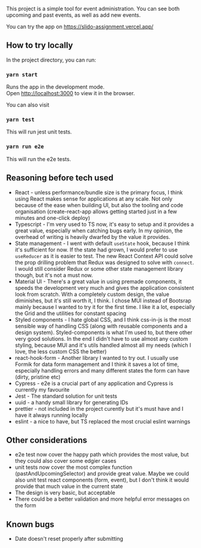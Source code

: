 This project is a simple tool for event administration. You
can see both upcoming and past events, as well as add new events.

You can try the app on https://slido-assignment.vercel.app/

## How to try locally

In the project directory, you can run:

### `yarn start`

Runs the app in the development mode.<br />
Open [http://localhost:3000](http://localhost:3000) to view it in the browser.

You can also visit

### `yarn test`

This will run jest unit tests.

### `yarn run e2e`

This will run the e2e tests.

## Reasoning before tech used

- React - unless performance/bundle size is the primary focus, I think using
  React makes sense for applications at any scale. Not only because of the ease
  when building UI, but also the tooling and code organisation
  (create-react-app allows getting started just in a few minutes and one-click
  deploy)
- Typescript - I'm very used to TS now, it's easy to setup and it provides a great value,
  especially when catching bugs early. In my opinion, the overhead of writing
  is heavily dwarfed by the value it provides.
- State management - I went with default `useState` hook, because I think it's
  sufficient for now. If the state had grown, I would prefer to use `useReducer`
  as it is easier to test. The new React Context API could solve the prop drilling
  problem that Redux was designed to solve with `connect`. I would still
  consider Redux or some other state management library though, but it's not a
  must now.
- Material UI - There's a great value in using premade components, it speeds the
  development very much and gives the application consistent look from scratch.
  With a completely custom design, the value diminishes, but it's still worth it,
  I think. I chose MUI instead of Bootsrap mainly because I wanted to try it for
  the first time. I like it a lot, especially the Grid and the utilities for
  constant spacing
- Styled components - I hate global CSS, and I think css-in-js is the most
  sensible way of handling CSS (along with reusable components and a design
  system). Styled-components is
  what I'm used to, but there other very good solutions. In the end I didn't
  have to use almost any custom styling, because MUI and it's utils handled
  almost all my needs (which I love, the less custom CSS the better)
- react-hook-form - Another library I wanted to try out. I usually use Formik
  for data form management and I think it saves a lot of time, especially
  handling errors and many different states the form can have (dirty, pristine
  etc)
- Cypress - e2e is a crucial part of any application and Cypress is currently my
  favourite
- Jest - The standard solution for unit tests
- uuid - a handy small library for generating IDs
- prettier - not included in the project curently but it's must have and I have it
  always running locally
- eslint - a nice to have, but TS replaced the most crucial eslint warnings

## Other considerations

- e2e test now cover the happy path which provides the most value, but they
  could also cover some edgier cases
- unit tests now cover the most complex function (pastAndUpcomingSelector) and provide great value. Maybe
  we could also unit test react components (form, event), but I don't think it would provide
  that much value in the current state
- The design is very basic, but acceptable
- There could be a better validation and more helpful error messages on the form

## Known bugs

- Date doesn't reset properly after submitting
